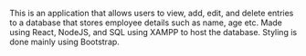 This is an application that allows users to view, add, edit, and delete entries to a database that stores employee details such as name, age etc. Made using React, NodeJS, and SQL using XAMPP to host the database. Styling is done mainly using Bootstrap. 
